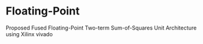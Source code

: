 # Floating-Point
Proposed Fused Floating-Point Two-term Sum-of-Squares Unit Architecture using Xilinx vivado
